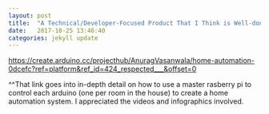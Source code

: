 ```yaml
---
layout: post
title:  "A Technical/Developer-Focused Product That I Think is Well-done"
date:   2017-10-25 13:46:40
categories: jekyll update
---
```


https://create.arduino.cc/projecthub/AnuragVasanwala/home-automation-0dcefc?ref=platform&ref_id=424_respected___&offset=0 

^^That link goes into in-depth detail on how to use a master rasberry pi to control each arduino (one per room in the house) to create a home automation system. I appreciated the videos and infographics involved. 
